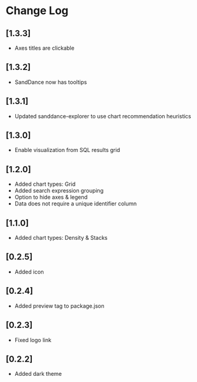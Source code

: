 # Change Log

## [1.3.3]
- Axes titles are clickable

## [1.3.2]
- SandDance now has tooltips

## [1.3.1]
- Updated sanddance-explorer to use chart recommendation heuristics

## [1.3.0]
- Enable visualization from SQL results grid

## [1.2.0]
- Added chart types: Grid
- Added search expression grouping
- Option to hide axes & legend
- Data does not require a unique identifier column

## [1.1.0]
- Added chart types: Density & Stacks

## [0.2.5]
- Added icon

## [0.2.4]
- Added preview tag to package.json

## [0.2.3]
- Fixed logo link

## [0.2.2]
- Added dark theme
